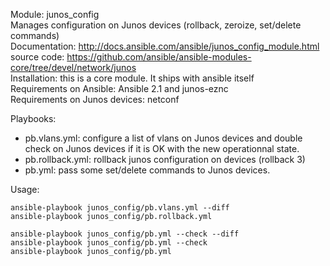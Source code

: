 Module: junos_config  
Manages configuration on Junos devices (rollback, zeroize, set/delete commands)   
Documentation: http://docs.ansible.com/ansible/junos_config_module.html  
source code: https://github.com/ansible/ansible-modules-core/tree/devel/network/junos   
Installation: this is a core module. It ships with ansible itself     
Requirements on Ansible: Ansible 2.1 and junos-eznc    
Requirements on  Junos devices: netconf  

Playbooks:  
- pb.vlans.yml: configure a list of vlans on Junos devices and double check on Junos devices if it is OK with the new operationnal state.   
- pb.rollback.yml: rollback junos configuration on devices  (rollback 3)  
- pb.yml: pass some set/delete commands to Junos devices.   

Usage:  
```
ansible-playbook junos_config/pb.vlans.yml --diff
ansible-playbook junos_config/pb.rollback.yml

ansible-playbook junos_config/pb.yml --check --diff
ansible-playbook junos_config/pb.yml --check 
ansible-playbook junos_config/pb.yml

```
